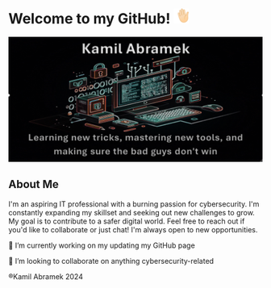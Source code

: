 # Welcome to my GitHub! <img src="https://github.com/abramekamil/abramekamil/blob/main/Pictures/waving-hand.gif" width="30"/>


<img src="https://github.com/abramekamil/abramekamil/blob/main/Pictures/banner.png" width="600"/>

## About Me

I'm an aspiring IT professional with a burning passion for cybersecurity. I'm constantly expanding my skillset and seeking out new challenges to grow. My goal is to contribute to a safer digital world.
Feel free to reach out if you'd like to collaborate or just chat! I'm always open to new opportunities. 


🔭 I’m currently working on my updating my GitHub page

👯 I’m looking to collaborate on anything cybersecurity-related


®Kamil Abramek 2024
